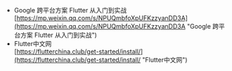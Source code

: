 - Google 跨平台方案 Flutter 从入门到实战<br>[https://mp.weixin.qq.com/s/NPUQmbfoXpUFKzzyanDD3A](https://mp.weixin.qq.com/s/NPUQmbfoXpUFKzzyanDD3A "Google 跨平台方案 Flutter 从入门到实战")
- Flutter中文网<br>[https://flutterchina.club/get-started/install/](https://flutterchina.club/get-started/install/ "Flutter中文网")